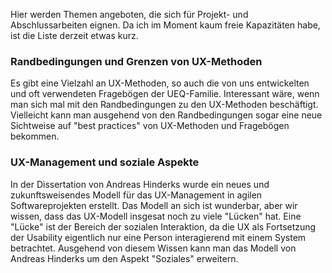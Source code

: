 Hier werden Themen angeboten, die sich für Projekt- und Abschlussarbeiten eignen. Da ich im Moment kaum freie Kapazitäten habe, ist die Liste derzeit etwas kurz.

### Randbedingungen und Grenzen von UX-Methoden ###
Es gibt eine Vielzahl an UX-Methoden, so auch die von uns entwickelten und oft verwendeten Fragebögen der UEQ-Familie. Interessant wäre, wenn man sich mal mit den Randbedingungen zu den UX-Methoden beschäftigt. Vielleicht kann man ausgehend von den Randbedingungen sogar eine neue Sichtweise auf "best practices" von UX-Methoden und Fragebögen bekommen.    

### UX-Management und soziale Aspekte ###
In der Dissertation von Andreas Hinderks wurde ein neues und zukunftsweisendes Modell für das UX-Management in agilen Softwareprojekten erstellt. Das Modell an sich ist wunderbar, aber wir wissen, dass das UX-Modell insgesat noch zu viele "Lücken" hat. Eine "Lücke" ist der Bereich der sozialen Interaktion, da die UX als Fortsetzung der Usability  eigentlich  nur  eine Person interagierend mit einem System betrachtet. Ausgehend von diesem Wissen kann man das Modell von Andreas Hinderks um den Aspekt "Soziales" erweitern. 
